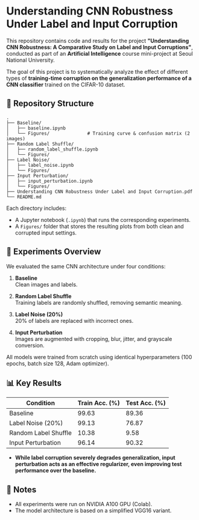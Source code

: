 # Understanding CNN Robustness Under Label and Input Corruption

This repository contains code and results for the project **"Understanding CNN Robustness: A Comparative Study on Label and Input Corruptions"**, conducted as part of an **Artificial Intelligence** course mini-project at Seoul National University.

The goal of this project is to systematically analyze the effect of different types of **training-time corruption on the generalization performance of a CNN classifier** trained on the CIFAR-10 dataset.

## 📁 Repository Structure

```
.
├── Baseline/
│   ├── baseline.ipynb
│   └── Figures/              # Training curve & confusion matrix (2 images)
├── Random Label Shuffle/
│   ├── random_label_shuffle.ipynb
│   └── Figures/
├── Label Noise/
│   ├── label_noise.ipynb
│   └── Figures/
├── Input Perturbation/
│   ├── input_perturbation.ipynb
│   └── Figures/
├── Understanding CNN Robustness Under Label and Input Corruption.pdf
└── README.md
```

Each directory includes:

- A Jupyter notebook (`.ipynb`) that runs the corresponding experiments.
- A `Figures/` folder that stores the resulting plots from both clean and corrupted input settings.

## 🧪 Experiments Overview

We evaluated the same CNN architecture under four conditions:

1. **Baseline**  
   Clean images and labels.

2. **Random Label Shuffle**  
   Training labels are randomly shuffled, removing semantic meaning.

3. **Label Noise (20%)**  
   20% of labels are replaced with incorrect ones.

4. **Input Perturbation**  
   Images are augmented with cropping, blur, jitter, and grayscale conversion.

All models were trained from scratch using identical hyperparameters (100 epochs, batch size 128, Adam optimizer).

## 📊 Key Results

| Condition              | Train Acc. (%) | Test Acc. (%) |
|------------------------|----------------|---------------|
| Baseline               | 99.63          | 89.36         |
| Label Noise (20%)      | 99.13          | 76.87         |
| Random Label Shuffle   | 10.38          | 9.58          |
| Input Perturbation     | 96.14          | 90.32         |

- **While label corruption severely degrades generalization, input perturbation acts as an effective regularizer, even improving test performance over the baseline.**

## 📌 Notes

- All experiments were run on NVIDIA A100 GPU (Colab).
- The model architecture is based on a simplified VGG16 variant.
